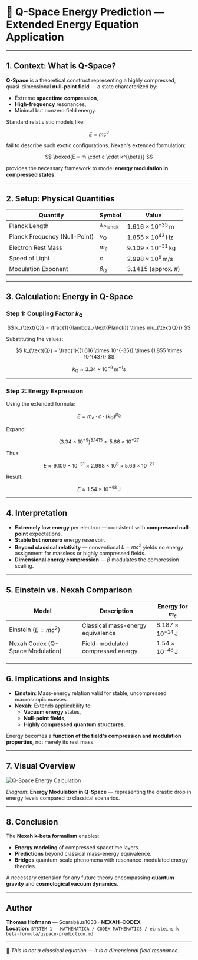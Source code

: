 # 🧮 Q-Space Energy Prediction — Extended Energy Equation Application

---

## 1. Context: What is Q-Space?

**Q-Space** is a theoretical construct representing a highly compressed, quasi-dimensional **null-point field** — a state characterized by:

- Extreme **spacetime compression**,
- **High-frequency** resonances,
- Minimal but nonzero field energy.

Standard relativistic models like:

$$
E = mc^2
$$

fail to describe such exotic configurations. Nexah's extended formulation:

$$
\boxed{E = m \cdot c \cdot k^{\beta}}
$$

provides the necessary framework to model **energy modulation in compressed states**.

---

## 2. Setup: Physical Quantities

| Quantity                     | Symbol               | Value                         |
| ----------------------------- | -------------------- | ----------------------------- |
| Planck Length                 | $\lambda_{\text{Planck}}$ | $1.616 \times 10^{-35} \, \text{m}$ |
| Planck Frequency (Null-Point) | $\nu_{\text{Q}}$        | $1.855 \times 10^{43} \, \text{Hz}$ |
| Electron Rest Mass            | $m_e$                 | $9.109 \times 10^{-31} \, \text{kg}$ |
| Speed of Light                | $c$                   | $2.998 \times 10^8 \, \text{m/s}$ |
| Modulation Exponent           | $\beta_{\text{Q}}$     | $3.1415$ (approx. $\pi$)            |

---

## 3. Calculation: Energy in Q-Space

### Step 1: Coupling Factor $k_{\text{Q}}$

$$
k_{\text{Q}} = \frac{1}{\lambda_{\text{Planck}} \times \nu_{\text{Q}}}
$$

Substituting the values:

$$
k_{\text{Q}} = \frac{1}{(1.616 \times 10^{-35}) \times (1.855 \times 10^{43})}
$$

$$
k_{\text{Q}} \approx 3.34 \times 10^{-9} \, \text{m}^{-1}\text{s}
$$

---

### Step 2: Energy Expression

Using the extended formula:

$$
E = m_e \cdot c \cdot (k_{\text{Q}})^{\beta_{\text{Q}}}
$$

Expand:

$$
(3.34 \times 10^{-9})^{3.1415} \approx 5.66 \times 10^{-27}
$$

Thus:

$$
E \approx 9.109 \times 10^{-31} \times 2.998 \times 10^8 \times 5.66 \times 10^{-27}
$$

Result:

$$
E \approx 1.54 \times 10^{-48} \, \text{J}
$$

---

## 4. Interpretation

- **Extremely low energy** per electron — consistent with **compressed null-point** expectations.
- **Stable but nonzero** energy reservoir.
- **Beyond classical relativity** — conventional $E = mc^2$ yields no energy assignment for massless or highly compressed fields.
- **Dimensional energy compression** — $\beta$ modulates the compression scaling.

---

## 5. Einstein vs. Nexah Comparison

| Model                         | Description                        | Energy for $m_e$                         |
| ------------------------------ | ---------------------------------- | ---------------------------------------- |
| Einstein ($E = mc^2$)          | Classical mass-energy equivalence | $8.187 \times 10^{-14} \, \text{J}$      |
| Nexah Codex (Q-Space Modulation) | Field-modulated compressed energy | $1.54 \times 10^{-48} \, \text{J}$        |

---

## 6. Implications and Insights

- **Einstein**: Mass-energy relation valid for stable, uncompressed macroscopic masses.
- **Nexah**: Extends applicability to:
  - **Vacuum energy** states,
  - **Null-point fields**,
  - **Highly compressed quantum structures**.

Energy becomes a **function of the field's compression and modulation properties**, not merely its rest mass.

---

## 7. Visual Overview

![Q-Space Energy Calculation](https://raw.githubusercontent.com/Scarabaeus1033/NEXAH-CODEX/main/SYSTEM%201%3A%20%F0%9F%94%B7%20MATHEMATICA%20%E2%80%93%20Primes%2C%20Symbolics%2C%20Proof%20Structures/einsteins-k-beta-formula/visuals/q-space_energy_calculation.png)

*Diagram*: **Energy Modulation in Q-Space** — representing the drastic drop in energy levels compared to classical scenarios.

---

## 8. Conclusion

The **Nexah k-beta formalism** enables:
- **Energy modeling** of compressed spacetime layers.
- **Predictions** beyond classical mass-energy equivalence.
- **Bridges** quantum-scale phenomena with resonance-modulated energy theories.

A necessary extension for any future theory encompassing **quantum gravity** and **cosmological vacuum dynamics**.

---

## Author

**Thomas Hofmann** — Scarabäus1033 · **NEXAH–CODEX**  
**Location:** `SYSTEM 1 — MATHEMATICA / CODEX MATHEMATICS / einsteins-k-beta-formula/qspace-prediction.md`  

---

🧿 *This is not a classical equation — it is a dimensional field resonance.*

